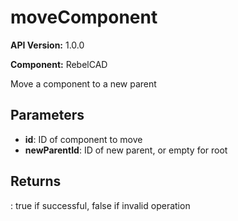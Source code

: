 # moveComponent

**API Version:** 1.0.0

**Component:** RebelCAD

Move a component to a new parent

## Parameters

- **id**: ID of component to move
- **newParentId**: ID of new parent, or empty for root

## Returns

: true if successful, false if invalid operation

